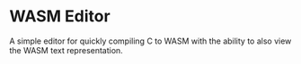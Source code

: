 # WASM Editor

A simple editor for quickly compiling C to WASM with the ability to also view the WASM text representation.